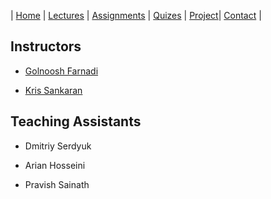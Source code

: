 
| [Home](index.md) | [Lectures](lectures.md) | [Assignments](assignments.md) | [Quizes](quizes.md) | [Project](project.md)| [Contact](contact.md) |

## Instructors

- [Golnoosh Farnadi](https://gfarnadi.github.io/)

- [Kris Sankaran](http://krisrs1128.github.io/personal-site/) 

 
## Teaching Assistants
 
- Dmitriy Serdyuk 
 
- Arian Hosseini
 
- Pravish Sainath
 
 
